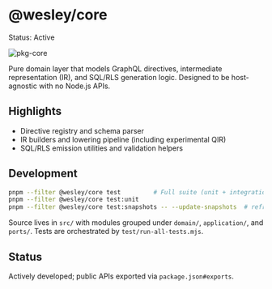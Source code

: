 # @wesley/core

Status: Active

![pkg-core](https://github.com/flyingrobots/wesley/actions/workflows/pkg-core.yml/badge.svg?branch=main)

Pure domain layer that models GraphQL directives, intermediate representation (IR), and SQL/RLS generation logic. Designed to be host-agnostic with no Node.js APIs.

## Highlights

- Directive registry and schema parser
- IR builders and lowering pipeline (including experimental QIR)
- SQL/RLS emission utilities and validation helpers

## Development

```bash
pnpm --filter @wesley/core test         # Full suite (unit + integration + snapshots)
pnpm --filter @wesley/core test:unit
pnpm --filter @wesley/core test:snapshots -- --update-snapshots  # refresh snapshots
```

Source lives in `src/` with modules grouped under `domain/`, `application/`, and `ports/`. Tests are orchestrated by `test/run-all-tests.mjs`.

## Status

Actively developed; public APIs exported via `package.json#exports`.
